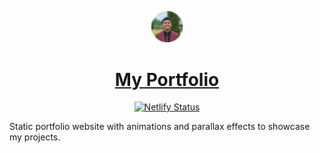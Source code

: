 <p align="center">
  <a href="https://pravinthan.com">
    <img src="./static/favicon-32x32.png" alt="My website" width="10%" height="10%" />
  </a>
</p>

<h1 align="center">
  <a href="https://pravinthan.com">My Portfolio</a>
</h1>

<p align="center">
  <a href="https://app.netlify.com/sites/pravinthan/deploys">
    <img src="https://api.netlify.com/api/v1/badges/4cde7137-dd33-4da7-9d08-f13ffe17346b/deploy-status" alt="Netlify Status" />
  </a>
</p>

Static portfolio website with animations and parallax effects to showcase my projects. 
